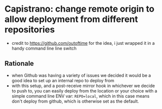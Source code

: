 # Capistrano: change remote origin to allow deployment from different repositories
* credit to https://github.com/outoftime for the idea, i just wrapped it in a handy command line line switch

## Rationale
* when Github was having a variety of issues we decided it would be a good idea to set up an internal repo to deploy from
* with this setup, and a post-receive mirror hook in whichever we decide to push to, you can easily deploy from the location or your choice with a simple command line ENV var: ```REPO=local```, which in this case means don't deploy from github, which is otherwise set as the default.

